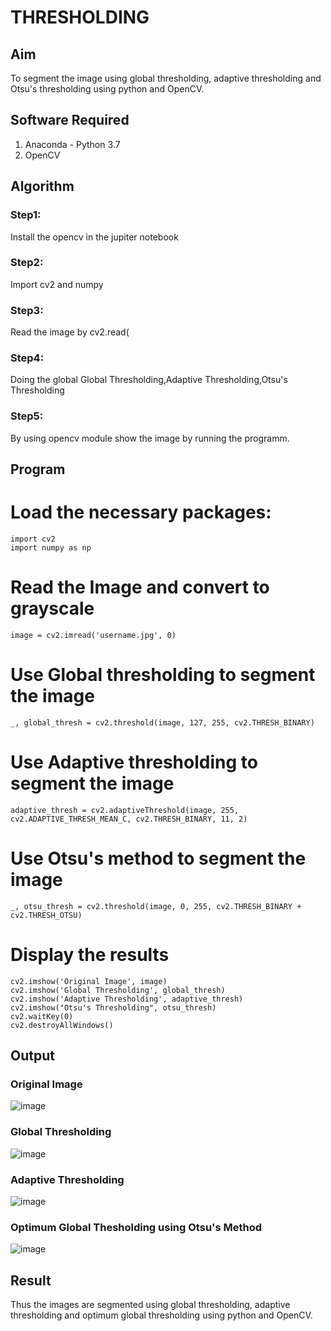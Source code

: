 # THRESHOLDING
## Aim
To segment the image using global thresholding, adaptive thresholding and Otsu's thresholding using python and OpenCV.

## Software Required
1. Anaconda - Python 3.7
2. OpenCV

## Algorithm

### Step1:
Install the opencv in the jupiter notebook
### Step2:
Import cv2 and numpy
### Step3:
Read the image by cv2.read(
### Step4:
Doing the global Global Thresholding,Adaptive Thresholding,Otsu's Thresholding 
### Step5:
By using opencv module show the image by running the programm.
## Program
# Load the necessary packages:
```
import cv2
import numpy as np
```



# Read the Image and convert to grayscale
```
image = cv2.imread('username.jpg', 0)
```


# Use Global thresholding to segment the image

```
_, global_thresh = cv2.threshold(image, 127, 255, cv2.THRESH_BINARY)
```


# Use Adaptive thresholding to segment the image


```
adaptive_thresh = cv2.adaptiveThreshold(image, 255, cv2.ADAPTIVE_THRESH_MEAN_C, cv2.THRESH_BINARY, 11, 2)
```

# Use Otsu's method to segment the image 

```
_, otsu_thresh = cv2.threshold(image, 0, 255, cv2.THRESH_BINARY + cv2.THRESH_OTSU)
```


# Display the results
```
cv2.imshow('Original Image', image)
cv2.imshow('Global Thresholding', global_thresh)
cv2.imshow('Adaptive Thresholding', adaptive_thresh)
cv2.imshow("Otsu's Thresholding", otsu_thresh)
cv2.waitKey(0)
cv2.destroyAllWindows()
```


## Output

### Original Image
![image](https://github.com/Hariveeraprasad-2006/Thresholdingg/assets/145049988/e7566d9d-4531-45fe-b1c1-7117e09be02f)

### Global Thresholding
![image](https://github.com/Hariveeraprasad-2006/Thresholdingg/assets/145049988/8e56b2f6-4254-4abc-b51a-ca1cc6f19fe4)

### Adaptive Thresholding
![image](https://github.com/Hariveeraprasad-2006/Thresholdingg/assets/145049988/46f315e7-703a-40fc-ad86-06854e95f664)

### Optimum Global Thesholding using Otsu's Method
![image](https://github.com/Hariveeraprasad-2006/Thresholdingg/assets/145049988/aaac2807-f081-4b97-a54a-a6288b422591)


## Result
Thus the images are segmented using global thresholding, adaptive thresholding and optimum global thresholding using python and OpenCV.
